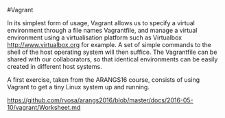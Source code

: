 #Vagrant

In its simplest form of usage, Vagrant allows us to specify a virtual environment through a file names Vagrantfile, 
and manage a virtual environment using a virtualisation platform such as Virtualbox http://www.virtualbox.org for example. 
A set of simple commands to the shell of the host operating system will then suffice. The Vagrantfile can be shared with
our collaborators, so that identical environments can be easily created in different host systems. 

A first exercise, taken from the ARANGS16 course, consists of using Vagrant to get a tiny Linux system up and running.

https://github.com/rvosa/arangs2016/blob/master/docs/2016-05-10/vagrant/Worksheet.md
